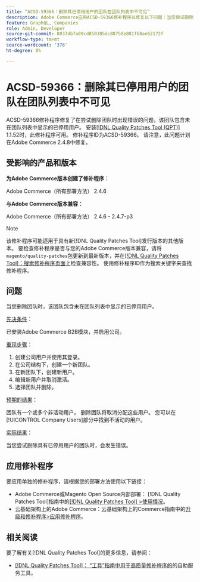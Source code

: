```yaml
---
title: “ACSD-59366：删除其已停用用户的团队在团队列表中不可见”
description: Adobe Commerce应用ACSD-59366修补程序以修复以下问题：当您尝试删除团队时，如果团队包含未在团队列表中显示的已停用用户，则会出现错误。
feature: GraphQL, Companies
role: Admin, Developer
source-git-commit: 8037db7a89cd850385dc88750e881f68ae62172f
workflow-type: tm+mt
source-wordcount: '378'
ht-degree: 0%

---
```


# ACSD-59366：删除其已停用用户的团队在团队列表中不可见

ACSD-59366修补程序修复了在尝试删除团队时出现错误的问题，该团队包含未在团队列表中显示的已停用用户。 安装[[!DNL Quality Patches Tool (QPT)]](/help/tools/quality-patches-tool/quality-patches-tool-to-self-serve-quality-patches.md) 1.1.52时，此修补程序可用。 修补程序ID为ACSD-59366。 请注意，此问题计划在Adobe Commerce 2.4.8中修复。

## 受影响的产品和版本

**为Adobe Commerce版本创建了修补程序：**

Adobe Commerce（所有部署方法） 2.4.6

**与Adobe Commerce版本兼容：**

Adobe Commerce（所有部署方法） 2.4.6 - 2.4.7-p3

>[!NOTE]
>
>该修补程序可能适用于具有新[!DNL Quality Patches Tool]发行版本的其他版本。 要检查修补程序是否与您的Adobe Commerce版本兼容，请将`magento/quality-patches`包更新到最新版本，并在[[!DNL Quality Patches Tool]：搜索修补程序页面](https://experienceleague.adobe.com/tools/commerce-quality-patches/index.html)上检查兼容性。 使用修补程序ID作为搜索关键字来查找修补程序。

## 问题

当您删除团队时，该团队包含未在团队列表中显示的已停用用户。

<u>先决条件</u>：

已安装Adobe Commerce B2B模块，并启用公司。

<u>重现步骤</u>：

1. 创建公司用户并使用其登录。
1. 在公司结构下，创建一个新团队。
1. 在新团队下，创建新用户。
1. 编辑新用户并取消激活。
1. 选择团队并删除。

<u>预期的结果</u>：

团队有一个或多个非活动用户。 删除团队将取消分配这些用户。 您可以在[!UICONTROL Company Users]部分中找到不活动的用户。

<u>实际结果</u>：

当您尝试删除具有已停用用户的团队时，会发生错误。

## 应用修补程序

要应用单独的修补程序，请根据您的部署方法使用以下链接：

* Adobe Commerce或Magento Open Source内部部署： [!DNL Quality Patches Tool]指南中的[[!DNL Quality Patches Tool] >使用情况](/help/tools/quality-patches-tool/usage.md)。
* 云基础架构上的Adobe Commerce：云基础架构上的Commerce指南中的[升级和修补程序>应用修补程序](https://experienceleague.adobe.com/docs/commerce-cloud-service/user-guide/develop/upgrade/apply-patches.html)。

## 相关阅读

要了解有关[!DNL Quality Patches Tool]的更多信息，请参阅：

* [[!DNL Quality Patches Tool]： “工具”指南中用于高质量修补程序的](/help/tools/quality-patches-tool/quality-patches-tool-to-self-serve-quality-patches.md)的自助服务工具。


